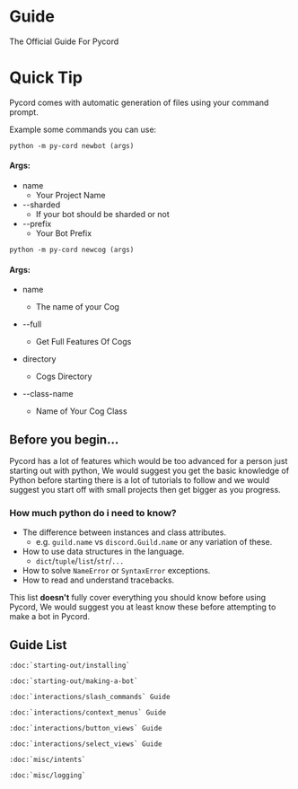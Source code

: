 # Guide
The Official Guide For Pycord

# Quick Tip
Pycord comes with automatic generation of files using your command prompt.

Example some commands you can use:

``python -m py-cord newbot (args)``

#### Args:

- name
  - Your Project Name
- --sharded
   - If your bot should be sharded or not
- --prefix
   - Your Bot Prefix

``python -m py-cord newcog (args)``

#### Args:

- name
   - The name of your Cog
- --full
   - Get Full Features Of Cogs

- directory 
   - Cogs Directory 

- --class-name
   - Name of Your Cog Class 

## Before you begin...
Pycord has a lot of features which would be too advanced for a person just starting out with python,
We would suggest you get the basic knowledge of Python before starting there is a lot of tutorials to follow and we would suggest you start off with small projects then get bigger as you progress.

### How much python do i need to know?

- The difference between instances and class attributes.
    - e.g. `guild.name` vs `discord.Guild.name` or any variation of these.
- How to use data structures in the language.
    - `dict`/`tuple`/`list`/`str`/`...`
- How to solve `NameError` or `SyntaxError` exceptions.
- How to read and understand tracebacks.

This list **doesn't** fully cover everything you should know before using Pycord, We would suggest you at least know these before attempting to make a bot in Pycord.

## Guide List

```{eval-rst}
:doc:`starting-out/installing`

:doc:`starting-out/making-a-bot`

:doc:`interactions/slash_commands` Guide

:doc:`interactions/context_menus` Guide

:doc:`interactions/button_views` Guide

:doc:`interactions/select_views` Guide

:doc:`misc/intents`

:doc:`misc/logging`
```
<!--:doc:`misc/webhooks` Guide-->